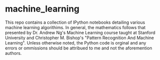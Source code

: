 machine_learning
================

This repo contains a collection of IPython notebooks detailing various machine learning algorithims. In general, the mathematics follows that presented by Dr. Andrew Ng's Machine Learning course taught at Stanford University and Christopher M. Bishop's "Pattern Recognition And Machine Learning". Unless otherwise noted, the Python code is orginal and any errors or ommissions should be attribued to me and not the aforemention authors.